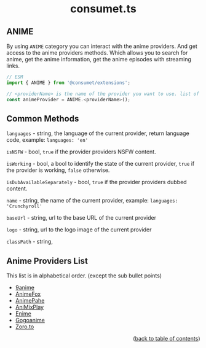 <h1 align="center">consumet.ts</h1>

<h2>ANIME</h2>

By using `ANIME` category you can interact with the anime providers. And get access to the anime providers methods. Which allows you to search for anime, get the anime information, get the anime episodes with streaming links.

```ts
// ESM
import { ANIME } from '@consumet/extensions';

// <providerName> is the name of the provider you want to use. list of the proivders is below.
const animeProvider = ANIME.<providerName>();
```

## Common Methods

``languages`` - string, the language of the current provider, return language code, example: ``languages: 'en'``

``isNSFW`` - bool, ``true`` if the provider providers NSFW content.

``isWorking`` - bool, a bool to identify the state of the current provider, ``true`` if the provider is working, ``false`` otherwise. 

``isDubAvailableSeparately`` - bool, ``true`` if the provider providers dubbed content. 

``name`` - string, the name of the current provider, example: ``languages: 'Crunchyroll'``

``baseUrl`` - string, url to the base URL of the current provider

``logo`` - string, url to the logo image of the current provider

``classPath`` - string,


## Anime Providers List
This list is in alphabetical order. (except the sub bullet points)

- [9anime](../providers/9anime.md)
- [AnimeFox](../providers/animefox.md)
- [AnimePahe](../providers/animepahe.md)
- [AniMixPlay](../providers/animixplay.md)
- [Enime](../providers/enime.md)
- [Gogoanime](../providers/gogoanime.md)
- [Zoro.to](../providers/zoro.md)

<p align="end">(<a href="https://github.com/consumet/extensions/blob/master/docs">back to table of contents</a>)</p>
